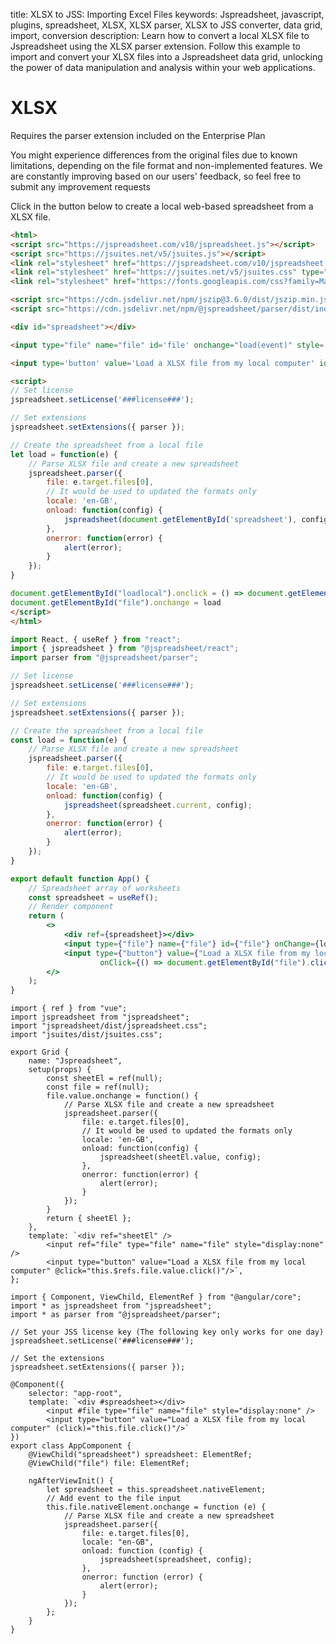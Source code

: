 title: XLSX to JSS: Importing Excel Files
keywords: Jspreadsheet, javascript, plugins, spreadsheet, XLSX, XLSX parser, XLSX to JSS converter, data grid, import, conversion
description: Learn how to convert a local XLSX file to Jspreadsheet using the XLSX parser extension. Follow this example to import and convert your XLSX files into a Jspreadsheet data grid, unlocking the power of data manipulation and analysis within your web applications.

# XLSX

Requires the parser extension included on the Enterprise Plan

You might experience differences from the original files due to known limitations, depending on the file format and non-implemented features. We are constantly improving based on our users' feedback, so feel free to submit any improvement requests 

 Click in the button below to create a local web-based spreadsheet from a XLSX file.   





```html
<html>
<script src="https://jspreadsheet.com/v10/jspreadsheet.js"></script>
<script src="https://jsuites.net/v5/jsuites.js"></script>
<link rel="stylesheet" href="https://jspreadsheet.com/v10/jspreadsheet.css" type="text/css" />
<link rel="stylesheet" href="https://jsuites.net/v5/jsuites.css" type="text/css" />
<link rel="stylesheet" href="https://fonts.googleapis.com/css?family=Material+Icons" />

<script src="https://cdn.jsdelivr.net/npm/jszip@3.6.0/dist/jszip.min.js"></script>
<script src="https://cdn.jsdelivr.net/npm/@jspreadsheet/parser/dist/index.min.js"></script>

<div id="spreadsheet"></div>

<input type="file" name="file" id='file' onchange="load(event)" style='display:none'>

<input type='button' value='Load a XLSX file from my local computer' id="loadlocal">

<script>
// Set license
jspreadsheet.setLicense('###license###');

// Set extensions
jspreadsheet.setExtensions({ parser });

// Create the spreadsheet from a local file
let load = function(e) {
    // Parse XLSX file and create a new spreadsheet
    jspreadsheet.parser({
        file: e.target.files[0],
        // It would be used to updated the formats only
        locale: 'en-GB',
        onload: function(config) {
            jspreadsheet(document.getElementById('spreadsheet'), config);
        },
        onerror: function(error) {
            alert(error);
        }
    });
}

document.getElementById("loadlocal").onclick = () => document.getElementById('file').click()
document.getElementById("file").onchange = load
</script>
</html>
```
```jsx
import React, { useRef } from "react";
import { jspreadsheet } from "@jspreadsheet/react";
import parser from "@jspreadsheet/parser";

// Set license
jspreadsheet.setLicense('###license###');

// Set extensions
jspreadsheet.setExtensions({ parser });

// Create the spreadsheet from a local file
const load = function(e) {
    // Parse XLSX file and create a new spreadsheet
    jspreadsheet.parser({
        file: e.target.files[0],
        // It would be used to updated the formats only
        locale: 'en-GB',
        onload: function(config) {
            jspreadsheet(spreadsheet.current, config);
        },
        onerror: function(error) {
            alert(error);
        }
    });
}

export default function App() {
    // Spreadsheet array of worksheets
    const spreadsheet = useRef();
    // Render component
    return (
        <>
            <div ref={spreadsheet}></div>
            <input type={"file"} name={"file"} id={"file"} onChange={load} style={{ display: 'none' }} />
            <input type={"button"} value={"Load a XLSX file from my local computer"}
                    onClick={() => document.getElementById("file").click()}>
        </>
    );
}
```
```vue
import { ref } from "vue";
import jspreadsheet from "jspreadsheet";
import "jspreadsheet/dist/jspreadsheet.css";
import "jsuites/dist/jsuites.css";

export Grid {
    name: "Jspreadsheet",
    setup(props) {
        const sheetEl = ref(null);
        const file = ref(null);
        file.value.onchange = function() {
            // Parse XLSX file and create a new spreadsheet
            jspreadsheet.parser({
                file: e.target.files[0],
                // It would be used to updated the formats only
                locale: 'en-GB',
                onload: function(config) {
                    jspreadsheet(sheetEl.value, config);
                },
                onerror: function(error) {
                    alert(error);
                }
            });
        }
        return { sheetEl };
    },
    template: `<div ref="sheetEl" />
        <input ref="file" type="file" name="file" style="display:none" />
        <input type="button" value="Load a XLSX file from my local computer" @click="this.$refs.file.value.click()"/>`,
};
```
```angularjs
import { Component, ViewChild, ElementRef } from "@angular/core";
import * as jspreadsheet from "jspreadsheet";
import * as parser from "@jspreadsheet/parser";

// Set your JSS license key (The following key only works for one day)
jspreadsheet.setLicense('###license###');

// Set the extensions
jspreadsheet.setExtensions({ parser });

@Component({
    selector: "app-root",
    template: `<div #spreadsheet></div>
        <input #file type="file" name="file" style="display:none" />
        <input type="button" value="Load a XLSX file from my local computer" (click)="this.file.click()"/>`
})
export class AppComponent {
    @ViewChild("spreadsheet") spreadsheet: ElementRef;
    @ViewChild("file") file: ElementRef;

    ngAfterViewInit() {
        let spreadsheet = this.spreadsheet.nativeElement;
        // Add event to the file input
        this.file.nativeElement.onchange = function (e) {
            // Parse XLSX file and create a new spreadsheet
            jspreadsheet.parser({
                file: e.target.files[0],
                locale: "en-GB",
                onload: function (config) {
                    jspreadsheet(spreadsheet, config);
                },
                onerror: function (error) {
                    alert(error);
                }
            });
        };
    }
}
```
 
